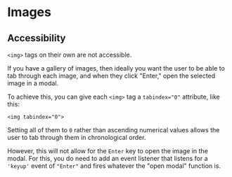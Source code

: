 # Images


## Accessibility

`<img>` tags on their own are not accessible.

If you have a gallery of images, then ideally you want the user to be able to tab through each image, and when they click "Enter," open the selected image in a modal.

To achieve this, you can give each `<img>` tag a `tabindex="0"` attribute, like this:

```
<img tabindex="0">
```

Setting all of them to `0` rather than ascending numerical values allows the user to tab through them in chronological order.

However, this will not allow for the `Enter` key to open the image in the modal.  For this, you do need to add an event listener that listens for a `'keyup'` event of `"Enter"` and fires whatever the "open modal" function is.